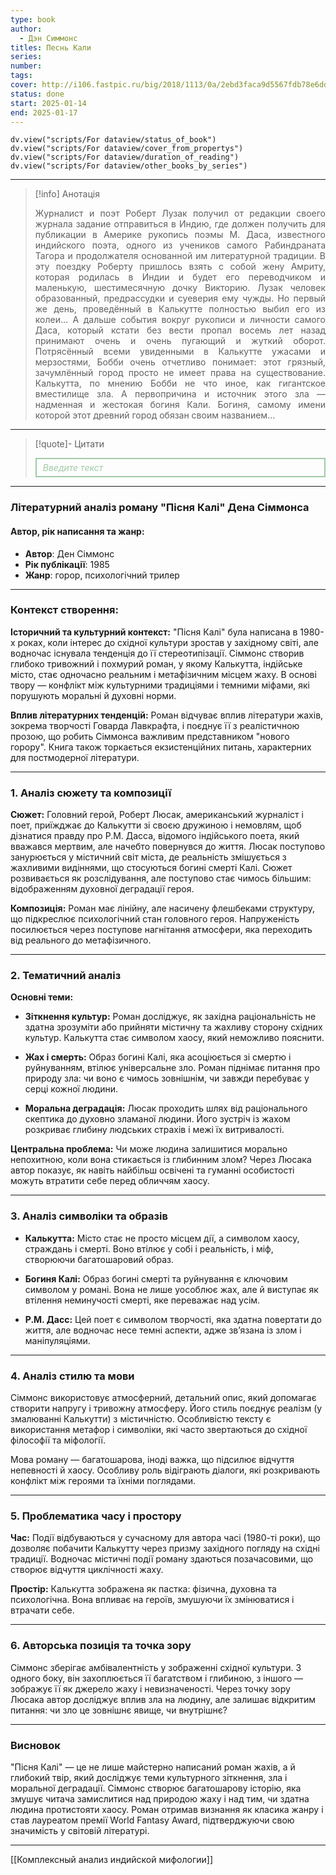 ```yaml
---
type: book
author:
  - Дэн Симмонс
titles: Песнь Кали
series: 
number: 
tags: 
cover: http://i106.fastpic.ru/big/2018/1113/0a/2ebd3faca9d5567fdb78e6dd88d4b00a.jpg?r=1
status: done
start: 2025-01-14
end: 2025-01-17
---
```

```dataviewjs
dv.view("scripts/For dataview/status_of_book")
dv.view("scripts/For dataview/cover_from_propertys")
dv.view("scripts/For dataview/duration_of_reading")
dv.view("scripts/For dataview/other_books_by_series")
```
---

>[!info] Анотація
> <p align="justify">Журналист и поэт Роберт Лузак получил от редакции своего журнала задание отправиться в Индию, где должен получить для публикации в Америке рукопись поэмы М. Даса, известного индийского поэта, одного из учеников самого Рабиндраната Тагора и продолжателя основанной им литературной традиции. В эту поездку Роберту пришлось взять с собой жену Амриту, которая родилась в Индии и будет его переводчиком и маленькую, шестимесячную дочку Викторию. Лузак человек образованный, предрассудки и суеверия ему чужды. Но первый же день, проведённый в Калькутте полностью выбил его из колеи... А дальше события вокруг рукописи и личности самого Даса, который кстати без вести пропал восемь лет назад принимают очень и очень пугающий и жуткий оборот. Потрясённый всеми увиденными в Калькутте ужасами и мерзостями, Бобби очень отчетливо понимает: этот грязный, зачумлённый город просто не имеет права на существование. Калькутта, по мнению Бобби не что иное, как гигантское вместилище зла. А первопричина и источник этого зла — надменная и жестокая богиня Кали. Богиня, самому имени которой этот древний город обязан своим названием...</p>

---

>[!quote]- Цитати
><div align="justify" style="border: 2px solid #A0CAA6; padding: 5px 10px 5px 10px; font-style: italic; color: #A0CAA6 ">Введите текст</div>

***
### Літературний аналіз роману "Пісня Калі" Дена Сіммонса

#### Автор, рік написання та жанр:

- **Автор**: Ден Сіммонс
- **Рік публікації**: 1985
- **Жанр**: горор, психологічний трилер

---
### Контекст створення:

**Історичний та культурний контекст:**
"Пісня Калі" була написана в 1980-х роках, коли інтерес до східної культури зростав у західному світі, але водночас існувала тенденція до її стереотипізації. Сіммонс створив глибоко тривожний і похмурий роман, у якому Калькутта, індійське місто, стає одночасно реальним і метафізичним місцем жаху. В основі твору — конфлікт між культурними традиціями і темними міфами, які порушують моральні й духовні норми.

**Вплив літературних тенденцій:**
Роман відчуває вплив літератури жахів, зокрема творчості Говарда Лавкрафта, і поєднує її з реалістичною прозою, що робить Сіммонса важливим представником "нового горору". Книга також торкається екзистенційних питань, характерних для постмодерної літератури.

---
### 1. Аналіз сюжету та композиції

**Сюжет:**
Головний герой, Роберт Люсак, американський журналіст і поет, приїжджає до Калькутти зі своєю дружиною і немовлям, щоб дізнатися правду про Р.М. Дасса, відомого індійського поета, який вважався мертвим, але начебто повернувся до життя. Люсак поступово занурюється у містичний світ міста, де реальність змішується з жахливими видіннями, що стосуються богині смерті Калі. Сюжет розвивається як розслідування, але поступово стає чимось більшим: відображенням духовної деградації героя.

**Композиція:**
Роман має лінійну, але насичену флешбеками структуру, що підкреслює психологічний стан головного героя. Напруженість посилюється через поступове нагнітання атмосфери, яка переходить від реального до метафізичного.

---
### 2. Тематичний аналіз

**Основні теми:**

- **Зіткнення культур:**
Роман досліджує, як західна раціональність не здатна зрозуміти або прийняти містичну та жахливу сторону східних культур. Калькутта стає символом хаосу, який неможливо пояснити.

- **Жах і смерть:**
Образ богині Калі, яка асоціюється зі смертю і руйнуванням, втілює універсальне зло. Роман піднімає питання про природу зла: чи воно є чимось зовнішнім, чи завжди перебуває у серці кожної людини.

- **Моральна деградація:**
Люсак проходить шлях від раціонального скептика до духовно зламаної людини. Його зустріч із жахом розкриває глибину людських страхів і межі їх витривалості.

**Центральна проблема:**
Чи може людина залишитися морально непохитною, коли вона стикається із глибинним злом? Через Люсака автор показує, як навіть найбільш освічені та гуманні особистості можуть втратити себе перед обличчям хаосу.

---
### 3. Аналіз символіки та образів

- **Калькутта:**
Місто стає не просто місцем дії, а символом хаосу, страждань і смерті. Воно втілює у собі і реальність, і міф, створюючи багатошаровий образ.

- **Богиня Калі:**
Образ богині смерті та руйнування є ключовим символом у романі. Вона не лише уособлює жах, але й виступає як втілення неминучості смерті, яке переважає над усім.

- **Р.М. Дасс:**
Цей поет є символом творчості, яка здатна повертати до життя, але водночас несе темні аспекти, адже зв’язана із злом і маніпуляціями.

---
### 4. Аналіз стилю та мови

Сіммонс використовує атмосферний, детальний опис, який допомагає створити напругу і тривожну атмосферу. Його стиль поєднує реалізм (у змалюванні Калькутти) з містичністю. Особливістю тексту є використання метафор і символіки, які часто звертаються до східної філософії та міфології.

Мова роману — багатошарова, іноді важка, що підсилює відчуття непевності й хаосу. Особливу роль відіграють діалоги, які розкривають конфлікт між героями та їхніми поглядами.

---
### 5. Проблематика часу і простору

**Час:**
Події відбуваються у сучасному для автора часі (1980-ті роки), що дозволяє побачити Калькутту через призму західного погляду на східні традиції. Водночас містичні події роману здаються позачасовими, що створює відчуття циклічності жаху.

**Простір:**
Калькутта зображена як пастка: фізична, духовна та психологічна. Вона впливає на героїв, змушуючи їх змінюватися і втрачати себе.

---
### 6. Авторська позиція та точка зору

Сіммонс зберігає амбівалентність у зображенні східної культури. З одного боку, він захоплюється її багатством і глибиною, з іншого — зображує її як джерело жаху і невизначеності. Через точку зору Люсака автор досліджує вплив зла на людину, але залишає відкритим питання: чи зло це зовнішнє явище, чи внутрішнє?

---
### Висновок

"Пісня Калі" — це не лише майстерно написаний роман жахів, а й глибокий твір, який досліджує теми культурного зіткнення, зла і моральної деградації. Сіммонс створює багатошарову історію, яка змушує читача замислитися над природою жаху і над тим, чи здатна людина протистояти хаосу. Роман отримав визнання як класика жанру і став лауреатом премії World Fantasy Award, підтверджуючи свою значимість у світовій літературі.
***

[[Комплексный анализ индийской мифологии]]